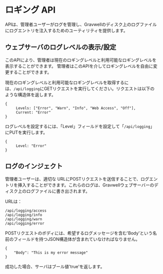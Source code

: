 # ロギング API

APIは、管理者ユーザーがログを管理し、Gravwellのディスク上のログファイルにログエントリを注入するためのユーティリティを提供します。

## ウェブサーバのログレベルの表示/設定

このAPIにより、管理者は現在のロギングレベルと利用可能なロギングレベルを表示することができます。
管理者はこのAPIを介してロギングレベルを自由に変更することができます。

現在のロギングレベルと利用可能なロギングレベルを取得するには、`/api/logging`にGETリクエストを実行してください。リクエストは以下のような構造体を返します。

```
{
     Levels: ["Error", "Warn", "Info", "Web Access", "Off"],
     Current: "Error"
}
```

ログレベルを設定するには、「Level」フィールドを設定して「`/api/logging`」にPUTを実行します。

```
{
     Level: "Error"
}
```

## ログのインジェクト

管理者ユーザーは、適切な URLにPOSTリクエストを送信することで、ログエントリを挿入することができます。これらのログは、Gravwellウェブサーバーのディスク上のログファイルに書き出されます。

URLは：

```
/api/logging/access
/api/logging/info
/api/logging/warn
/api/logging/error
```

POSTリクエストのボディには、希望するログメッセージを含む'Body'という名前のフィールドを持つJSON構造体が含まれていなければなりません。

```
{
	"Body": "This is my error message"
}
```

成功した場合、サーバはブール値'true'を返します。